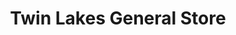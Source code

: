---
title: "Twin Lakes General Store"
url: /mammoth-lakes-area/twin-lakes-general-store/
shop: shop
---